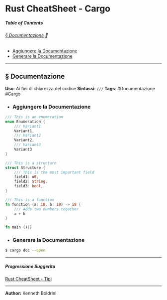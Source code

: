 # **Rust CheatSheet - Cargo**
##### **Table of Contents**
###### [§ Documentazione](#-Documentazione-1) 📃
- [Aggiungere la Documentazione](#Aggiungere-la-Documentazione)
- [Generare la Documentazione](#Generare-la-Documentazione)
	
___
## **§ Documentazione**

**Uso**: Ai fini di chiarezza del codice
**Sintassi**: `///`
**Tags**: #Documentazione #Cargo
	
- ### Aggiungere la Documentazione
	
```Rust
/// This is an enumeration
enum Enumeration {
	/// Variant1
	Variant1,
	/// Variant2
	Variant2,
	/// Variant3
	Variant3
}

/// This is a structure
struct Structure {
	/// This is the most important field
	field1: u8,
	field2: String,
	field3: bool,
}

/// This is a function
fn function (a: i8, b: i8) -> i8 {
	/// Adds two numbers together
	a + b
}

fn main (){}

```
	
- ### Generare la Documentazione
	
```sh
$ cargo doc --open
```
	
	
---
##### Progressione Suggerita
[Rust CheatSheet - Tipi](rust-types-cheatsheet.md)
	
---
	
**Author:** Kenneth Boldrini